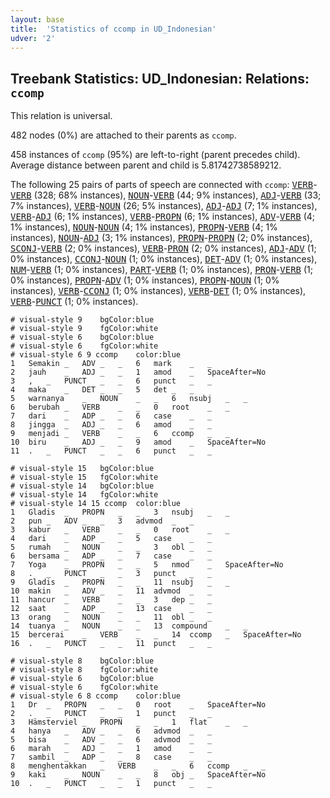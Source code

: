 ```yaml
---
layout: base
title:  'Statistics of ccomp in UD_Indonesian'
udver: '2'
---
```


## Treebank Statistics: UD_Indonesian: Relations: `ccomp`

This relation is universal.

482 nodes (0%) are attached to their parents as `ccomp`.

458 instances of `ccomp` (95%) are left-to-right (parent precedes child).
Average distance between parent and child is 5.81742738589212.

The following 25 pairs of parts of speech are connected with `ccomp`: <tt><a href="id-pos-VERB.html">VERB</a></tt>-<tt><a href="id-pos-VERB.html">VERB</a></tt> (328; 68% instances), <tt><a href="id-pos-NOUN.html">NOUN</a></tt>-<tt><a href="id-pos-VERB.html">VERB</a></tt> (44; 9% instances), <tt><a href="id-pos-ADJ.html">ADJ</a></tt>-<tt><a href="id-pos-VERB.html">VERB</a></tt> (33; 7% instances), <tt><a href="id-pos-VERB.html">VERB</a></tt>-<tt><a href="id-pos-NOUN.html">NOUN</a></tt> (26; 5% instances), <tt><a href="id-pos-ADJ.html">ADJ</a></tt>-<tt><a href="id-pos-ADJ.html">ADJ</a></tt> (7; 1% instances), <tt><a href="id-pos-VERB.html">VERB</a></tt>-<tt><a href="id-pos-ADJ.html">ADJ</a></tt> (6; 1% instances), <tt><a href="id-pos-VERB.html">VERB</a></tt>-<tt><a href="id-pos-PROPN.html">PROPN</a></tt> (6; 1% instances), <tt><a href="id-pos-ADV.html">ADV</a></tt>-<tt><a href="id-pos-VERB.html">VERB</a></tt> (4; 1% instances), <tt><a href="id-pos-NOUN.html">NOUN</a></tt>-<tt><a href="id-pos-NOUN.html">NOUN</a></tt> (4; 1% instances), <tt><a href="id-pos-PROPN.html">PROPN</a></tt>-<tt><a href="id-pos-VERB.html">VERB</a></tt> (4; 1% instances), <tt><a href="id-pos-NOUN.html">NOUN</a></tt>-<tt><a href="id-pos-ADJ.html">ADJ</a></tt> (3; 1% instances), <tt><a href="id-pos-PROPN.html">PROPN</a></tt>-<tt><a href="id-pos-PROPN.html">PROPN</a></tt> (2; 0% instances), <tt><a href="id-pos-SCONJ.html">SCONJ</a></tt>-<tt><a href="id-pos-VERB.html">VERB</a></tt> (2; 0% instances), <tt><a href="id-pos-VERB.html">VERB</a></tt>-<tt><a href="id-pos-PRON.html">PRON</a></tt> (2; 0% instances), <tt><a href="id-pos-ADJ.html">ADJ</a></tt>-<tt><a href="id-pos-ADV.html">ADV</a></tt> (1; 0% instances), <tt><a href="id-pos-CCONJ.html">CCONJ</a></tt>-<tt><a href="id-pos-NOUN.html">NOUN</a></tt> (1; 0% instances), <tt><a href="id-pos-DET.html">DET</a></tt>-<tt><a href="id-pos-ADV.html">ADV</a></tt> (1; 0% instances), <tt><a href="id-pos-NUM.html">NUM</a></tt>-<tt><a href="id-pos-VERB.html">VERB</a></tt> (1; 0% instances), <tt><a href="id-pos-PART.html">PART</a></tt>-<tt><a href="id-pos-VERB.html">VERB</a></tt> (1; 0% instances), <tt><a href="id-pos-PRON.html">PRON</a></tt>-<tt><a href="id-pos-VERB.html">VERB</a></tt> (1; 0% instances), <tt><a href="id-pos-PROPN.html">PROPN</a></tt>-<tt><a href="id-pos-ADV.html">ADV</a></tt> (1; 0% instances), <tt><a href="id-pos-PROPN.html">PROPN</a></tt>-<tt><a href="id-pos-NOUN.html">NOUN</a></tt> (1; 0% instances), <tt><a href="id-pos-VERB.html">VERB</a></tt>-<tt><a href="id-pos-CCONJ.html">CCONJ</a></tt> (1; 0% instances), <tt><a href="id-pos-VERB.html">VERB</a></tt>-<tt><a href="id-pos-DET.html">DET</a></tt> (1; 0% instances), <tt><a href="id-pos-VERB.html">VERB</a></tt>-<tt><a href="id-pos-PUNCT.html">PUNCT</a></tt> (1; 0% instances).


~~~ conllu
# visual-style 9	bgColor:blue
# visual-style 9	fgColor:white
# visual-style 6	bgColor:blue
# visual-style 6	fgColor:white
# visual-style 6 9 ccomp	color:blue
1	Semakin	_	ADV	_	_	6	mark	_	_
2	jauh	_	ADJ	_	_	1	amod	_	SpaceAfter=No
3	,	_	PUNCT	_	_	6	punct	_	_
4	maka	_	DET	_	_	5	det	_	_
5	warnanya	_	NOUN	_	_	6	nsubj	_	_
6	berubah	_	VERB	_	_	0	root	_	_
7	dari	_	ADP	_	_	6	case	_	_
8	jingga	_	ADJ	_	_	6	amod	_	_
9	menjadi	_	VERB	_	_	6	ccomp	_	_
10	biru	_	ADJ	_	_	9	amod	_	SpaceAfter=No
11	.	_	PUNCT	_	_	6	punct	_	_

~~~


~~~ conllu
# visual-style 15	bgColor:blue
# visual-style 15	fgColor:white
# visual-style 14	bgColor:blue
# visual-style 14	fgColor:white
# visual-style 14 15 ccomp	color:blue
1	Gladis	_	PROPN	_	_	3	nsubj	_	_
2	pun	_	ADV	_	_	3	advmod	_	_
3	kabur	_	VERB	_	_	0	root	_	_
4	dari	_	ADP	_	_	5	case	_	_
5	rumah	_	NOUN	_	_	3	obl	_	_
6	bersama	_	ADP	_	_	7	case	_	_
7	Yoga	_	PROPN	_	_	5	nmod	_	SpaceAfter=No
8	.	_	PUNCT	_	_	3	punct	_	_
9	Gladis	_	PROPN	_	_	11	nsubj	_	_
10	makin	_	ADV	_	_	11	advmod	_	_
11	hancur	_	VERB	_	_	3	dep	_	_
12	saat	_	ADP	_	_	13	case	_	_
13	orang	_	NOUN	_	_	11	obl	_	_
14	tuanya	_	NOUN	_	_	13	compound	_	_
15	bercerai	_	VERB	_	_	14	ccomp	_	SpaceAfter=No
16	.	_	PUNCT	_	_	11	punct	_	_

~~~


~~~ conllu
# visual-style 8	bgColor:blue
# visual-style 8	fgColor:white
# visual-style 6	bgColor:blue
# visual-style 6	fgColor:white
# visual-style 6 8 ccomp	color:blue
1	Dr	_	PROPN	_	_	0	root	_	SpaceAfter=No
2	.	_	PUNCT	_	_	1	punct	_	_
3	Hämsterviel	_	PROPN	_	_	1	flat	_	_
4	hanya	_	ADV	_	_	6	advmod	_	_
5	bisa	_	ADV	_	_	6	advmod	_	_
6	marah	_	ADJ	_	_	1	amod	_	_
7	sambil	_	ADP	_	_	8	case	_	_
8	menghentakkan	_	VERB	_	_	6	ccomp	_	_
9	kaki	_	NOUN	_	_	8	obj	_	SpaceAfter=No
10	.	_	PUNCT	_	_	1	punct	_	_

~~~


